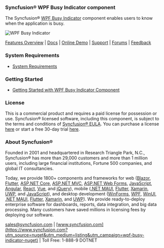 ### Syncfusion® WPF Busy Indicator component
The Syncfusion® [WPF Busy Indicator](https://www.syncfusion.com/wpf-controls/busy-indicator?utm_source=nuget&utm_medium=listing&utm_campaign=wpf-busy-indicator-nuget) component enables users to know when the application is busy.

![WPF Busy Indicator](https://cdn.syncfusion.com/nuget-readme/wpf/wpf_busyindicator.png)

[Features Overview](https://www.syncfusion.com/wpf-controls/busy-indicator?utm_source=nuget&utm_medium=listing&utm_campaign=wpf-busy-indicator-nuget) | [Docs](https://help.syncfusion.com/wpf/busy-indicator/getting-started?utm_source=nuget&utm_medium=listing&utm_campaign=wpf-busy-indicator-nuget) | [Online Demo](https://github.com/syncfusion/wpf-demos?utm_source=nuget&utm_medium=listing&utm_campaign=wpf-busy-indicator-nuget) | [Support](https://support.syncfusion.com/create?utm_source=nuget&utm_medium=listing&utm_campaign=wpf-busy-indicator-nuget) | [Forums](https://www.syncfusion.com/forums/wpf?utm_source=nuget&utm_medium=listing&utm_campaign=wpf-busy-indicator-nuget) | [Feedback](https://www.syncfusion.com/feedback/wpf?utm_source=nuget&utm_medium=listing&utm_campaign=wpf-busy-indicator-nuget)

### System Requirements

* [System Requirements](https://help.syncfusion.com/wpf/installation/system-requirements?utm_source=nuget&utm_medium=listing&utm_campaign=wpf-busy-indicator-nuget)

### Getting Started

* [Getting Started with WPF Busy Indicator Component](https://help.syncfusion.com/wpf/busy-indicator/getting-started?utm_source=nuget&utm_medium=listing&utm_campaign=wpf-busy-indicator-nuget)

### License

This is a commercial product and requires a paid license for possession or use. Syncfusion® licensed software, including this component, is subject to the terms and conditions of [Syncfusion® EULA](https://www.syncfusion.com/eula/es/?utm_source=nuget&utm_medium=listing&utm_campaign=wpf-busy-indicator-nuget). You can purchase a license [here](https://www.syncfusion.com/sales/products?utm_source=nuget&utm_medium=listing&utm_campaign=wpf-busy-indicator-nuget) or start a free 30-day trial [here](https://www.syncfusion.com/account/manage-trials/start-trials?utm_source=nuget&utm_medium=listing&utm_campaign=wpf-busy-indicator-nuget).

### About Syncfusion®

Founded in 2001 and headquartered in Research Triangle Park, N.C., Syncfusion® has more than 29,000 customers and more than 1 million users, including large financial institutions, Fortune 500 companies, and global IT consultancies.
 
Today, we provide 1800+ components and frameworks for web ([Blazor](https://www.syncfusion.com/blazor-components?utm_source=nuget&utm_medium=listing&utm_campaign=wpf-busy-indicator-nuget), [Flutter](https://www.syncfusion.com/flutter-widgets?utm_source=nuget&utm_medium=listing&utm_campaign=wpf-busy-indicator-nuget), [ASP.NET Core](https://www.syncfusion.com/aspnet-core-ui-controls?utm_source=nuget&utm_medium=listing&utm_campaign=wpf-busy-indicator-nuget), [ASP.NET MVC](https://www.syncfusion.com/aspnet-mvc-ui-controls?utm_source=nuget&utm_medium=listing&utm_campaign=wpf-busy-indicator-nuget), [ASP.NET Web Forms](https://www.syncfusion.com/jquery/aspnet-webforms-ui-controls?utm_source=nuget&utm_medium=listing&utm_campaign=wpf-busy-indicator-nuget), [JavaScript](https://www.syncfusion.com/javascript-ui-controls?utm_source=nuget&utm_medium=listing&utm_campaign=wpf-busy-indicator-nuget), [Angular](https://www.syncfusion.com/angular-ui-components?utm_source=nuget&utm_medium=listing&utm_campaign=wpf-busy-indicator-nuget), [React](https://www.syncfusion.com/react-ui-components?utm_source=nuget&utm_medium=listing&utm_campaign=wpf-busy-indicator-nuget), [Vue](https://www.syncfusion.com/vue-ui-components?utm_source=nuget&utm_medium=listing&utm_campaign=wpf-busy-indicator-nuget), and [jQuery](https://www.syncfusion.com/jquery-ui-widgets?utm_source=nuget&utm_medium=listing&utm_campaign=wpf-busy-indicator-nuget)), mobile ([.NET MAUI](https://www.syncfusion.com/maui-controls?utm_source=nuget&utm_medium=listing&utm_campaign=wpf-busy-indicator-nuget), [Flutter](https://www.syncfusion.com/flutter-widgets?utm_source=nuget&utm_medium=listing&utm_campaign=wpf-busy-indicator-nuget), [Xamarin](https://www.syncfusion.com/xamarin-ui-controls?utm_source=nuget&utm_medium=listing&utm_campaign=wpf-busy-indicator-nuget), [UWP](https://www.syncfusion.com/uwp-ui-controls?utm_source=nuget&utm_medium=listing&utm_campaign=wpf-busy-indicator-nuget), and [JavaScript](https://www.syncfusion.com/javascript-ui-controls?utm_source=nuget&utm_medium=listing&utm_campaign=wpf-busy-indicator-nuget)), and desktop development ([WinForms](https://www.syncfusion.com/winforms-ui-controls?utm_source=nuget&utm_medium=listing&utm_campaign=wpf-busy-indicator-nuget), [WPF](https://www.syncfusion.com/wpf-controls?utm_source=nuget&utm_medium=listing&utm_campaign=wpf-busy-indicator-nuget), [WinUI](https://www.syncfusion.com/winui-controls?utm_source=nuget&utm_medium=listing&utm_campaign=wpf-busy-indicator-nuget), [.NET MAUI](https://www.syncfusion.com/maui-controls?utm_source=nuget&utm_medium=listing&utm_campaign=wpf-busy-indicator-nuget), [Flutter](https://www.syncfusion.com/flutter-widgets?utm_source=nuget&utm_medium=listing&utm_campaign=wpf-busy-indicator-nuget), [Xamarin](https://www.syncfusion.com/xamarin-ui-controls?utm_source=nuget&utm_medium=listing&utm_campaign=wpf-busy-indicator-nuget), and [UWP](https://www.syncfusion.com/uwp-ui-controls?utm_source=nuget&utm_medium=listing&utm_campaign=wpf-busy-indicator-nuget)). We provide ready-to-deploy enterprise software for dashboards, reports, data integration, and big data processing. Many customers have saved millions in licensing fees by deploying our software.

[sales@syncfusion.com](mailto:sales@syncfusion.com?Subject=Syncfusion%20WPF%20BusyIndicator%20-%20NuGet) | [www.syncfusion.com](https://www.syncfusion.com?utm_source=nuget&utm_medium=listing&utm_campaign=wpf-busy-indicator-nuget) | Toll Free: 1-888-9 DOTNET


